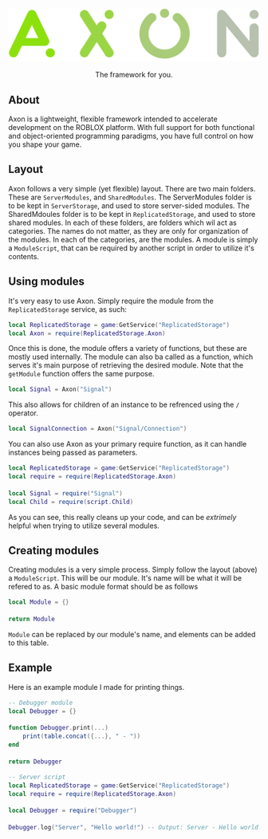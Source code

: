 ![logo](https://raw.githubusercontent.com/OptimisticSide/Axon/master/assets/logo.png)
<div align="center">The framework for you.</div>


## About
Axon is a lightweight, flexible framework intended to accelerate development on the ROBLOX platform. With full support for both functional and object-oriented programming paradigms, you have full control on how you shape your game. 

## Layout
Axon follows a very simple (yet flexible) layout. There are two main folders. These are `ServerModules`, and `SharedModules`. The ServerModules folder is to be kept in `ServerStorage`, and used to store server-sided modules. The SharedMdoules folder is to be kept in `ReplicatedStorage`, and used to store shared modules. In each of these folders, are folders which wil act as categories. The names do not matter, as they are only for organization of the modules. In each of the categories, are the modules. A module is simply a `ModuleScript`, that can be required by another script in order to utilize it's contents.
## Using modules
It's very easy to use Axon. Simply require the module from the `ReplicatedStorage` service, as such:
```lua
local ReplicatedStorage = game:GetService("ReplicatedStorage")
local Axon = require(ReplicatedStorage.Axon)
```
Once this is done, the module offers a variety of functions, but these are mostly used internally. The module can also ba called as a function, which serves it's main purpose of retrieving the desired module. Note that the `getModule` function offers the same purpose.
```lua
local Signal = Axon("Signal")
```
This also allows for children of an instance to be refrenced using the `/` operator.
```lua
local SignalConnection = Axon("Signal/Connection")
```
You can also use Axon as your primary require function, as it can handle instances being passed as parameters.
```lua
local ReplicatedStorage = game:GetService("ReplicatedStorage")
local require = require(ReplicatedStorage.Axon)

local Signal = require("Signal")
local Child = require(script.Child)
```
As you can see, this really cleans up your code, and can be *extrimely* helpful when trying to utilize several modules.
## Creating modules
Creating modules is a very simple process.  Simply follow the layout (above) a `ModuleScript`. This will be our module. It's name will be what it will be refered to as. A basic module format should be as follows
```lua
local Module = {}

return Module
```
`Module` can be replaced by our module's name, and elements can be added to this table.
## Example
Here is an example module I made for printing things.
```lua
-- Debugger module
local Debugger = {}

function Debugger.print(...)
	print(table.concat({...}, " - "))
end

return Debugger
```
```lua
-- Server script
local ReplicatedStorage = game:GetService("ReplicatedStorage")
local require = require(ReplicatedStorage.Axon)

local Debugger = require("Debugger")

Debugger.log("Server", "Hello world!") -- Output: Server - Hello world!
```